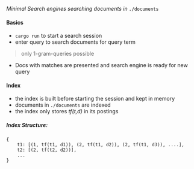 *Minimal Search engines searching documents in* `./documents`

#### Basics

- `cargo run` to start a search session
- enter query to search documents for query term 
> only 1-gram-queries possible
- Docs with matches are presented and search engine is ready for new query

#### Index

- the index is built before starting the session and kept in memory
- documents in `./documents` are indexed
- the index only stores _tf(t,d)_ in its postings

##### Index Structure:    
```
{
    t1: [(1, tf(t1, d1)), (2, tf(t1, d2)), (2, tf(t1, d3)), ....],
    t2: [(2, tf(t2, d2))],
    ...
}
```

